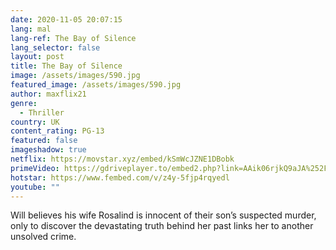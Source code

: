 ```yaml
---
date: 2020-11-05 20:07:15
lang: mal
lang-ref: The Bay of Silence
lang_selector: false
layout: post
title: The Bay of Silence
image: /assets/images/590.jpg
featured_image: /assets/images/590.jpg
author: maxflix21
genre:
  - Thriller
country: UK
content_rating: PG-13
featured: false
imageshadow: true
netflix: https://movstar.xyz/embed/kSmWcJZNE1DBobk
primeVideo: https://gdriveplayer.to/embed2.php?link=AAik06rjkQ9aJA%252F4CfZKwgyv7CEllT2iV%252BoFl83WcZxhmPekFOagwCgbx50%252BRoL1WDPG1nJldLgaQmYGSgtmIanKat3IFPgoHiN7W5hybOWXuFZLZz0vMhkRbD5gnn%252B5RGUDzZTcmlWx7EAQItbrptODgAxqA%252FCctwpb2uwjbb%252FraoOd%252Bf0Zp3RYg9pf15ocg%253D
hotstar: https://www.fembed.com/v/z4y-5fjp4rqyedl
youtube: ""
---
```

Will believes his wife Rosalind is innocent of their son’s suspected murder, only to discover the devastating truth behind her past links her to another unsolved crime.